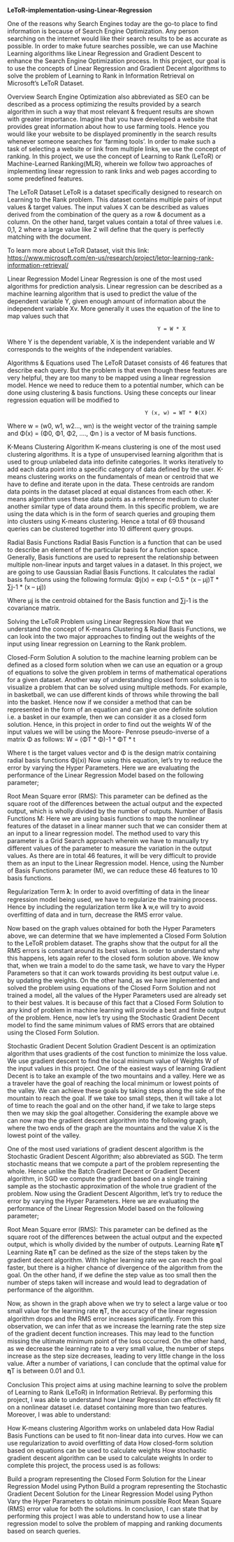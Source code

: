 <b>LeToR-implementation-using-Linear-Regression</b>

One of the reasons why Search Engines today are the go-to place to find information is because of Search Engine Optimization. Any person searching on the internet would like their search results to be as accurate as possible. In order to make future searches possible, we can use Machine Learning algorithms like Linear Regression and Gradient Descent to enhance the Search Engine Optimization process. In this project, our goal is to use the concepts of Linear Regression and Gradient Decent algorithms to solve the problem of Learning to Rank in Information Retrieval on Microsoft’s LeToR Dataset.

Overview
Search Engine Optimization also abbreviated as SEO can be described as a process optimizing the results provided by a search algorithm in such a way that most relevant & frequent results are shown with greater importance. Imagine that you have developed a website that provides great information about how to use farming tools. Hence you would like your website to be displayed prominently in the search results whenever someone searches for ‘farming tools’. In order to make such a task of selecting a website or link from multiple links, we use the concept of ranking. In this project, we use the concept of Learning to Rank (LeToR) or Machine-Learned Ranking(MLR), wherein we follow two approaches of implementing linear regression to rank links and web pages according to some predefined features.

The LeToR Dataset
LeToR is a dataset specifically designed to research on Learning to the Rank problem. This dataset contains multiple pairs of input values & target values. The input values X can be described as values derived from the combination of the query as a row & document as a column. On the other hand, target values contain a total of three values i.e. 0,1, 2 where a large value like 2 will define that the query is perfectly matching with the document.

To learn more about LeToR Dataset, visit this link: https://www.microsoft.com/en-us/research/project/letor-learning-rank-information-retrieval/

Linear Regression Model
Linear Regression is one of the most used algorithms for prediction analysis. Linear regression can be described as a machine learning algorithm that is used to predict the value of the dependent variable Y, given enough amount of information about the independent variable Xv. More generally it uses the equation of the line to map values such that

                                                    Y = W * X      
Where Y is the dependent variable, X is the independent variable and W corresponds to the weights of the independent variables.

Algorithms & Equations used
The LeToR Dataset consists of 46 features that describe each query. But the problem is that even though these features are very helpful, they are too many to be mapped using a linear regression model. Hence we need to reduce them to a potential number, which can be done using clustering & basis functions. Using these concepts our linear regression equation will be modified to

                                                Y (x, w) = WT * Φ(X)
Where w = (w0, w1, w2…, wn) is the weight vector of the training sample and Φ(x) = (Φ0, Φ1, Φ2, …., Φn ) is a vector of M basis functions.

K-Means Clustering Algorithm
K-means clustering is one of the most used clustering algorithms. It is a type of unsupervised learning algorithm that is used to group unlabeled data into definite categories. It works iteratively to add each data point into a specific category of data defined by the user. K-means clustering works on the fundamentals of mean or centroid that we have to define and iterate upon in the data. These centroids are random data points in the dataset placed at equal distances from each other. K-means algorithm uses these data points as a reference medium to cluster another similar type of data around them. In this specific problem, we are using the data which is in the form of search queries and grouping them into clusters using K-means clustering. Hence a total of 69 thousand queries can be clustered together into 10 different query groups.

Radial Basis Functions
Radial Basis Function is a function that can be used to describe an element of the particular basis for a function space. Generally, Basis functions are used to represent the relationship between multiple non-linear inputs and target values in a dataset. In this project, we are going to use Gaussian Radial Basis Functions. It calculates the radial basis functions using the following formula: Φj(x) = exp (−0.5 * (x – μj)T * ∑j-1 * (x – μj))

Where μj is the centroid obtained for the Basis function and ∑j-1 is the covariance matrix.

Solving the LeToR Problem using Linear Regression
Now that we understand the concept of K-means Clustering & Radial Basis Functions, we can look into the two major approaches to finding out the weights of the input using linear regression on Learning to the Rank problem.

Closed-Form Solution
A solution to the machine learning problem can be defined as a closed form solution when we can use an equation or a group of equations to solve the given problem in terms of mathematical operations for a given dataset. Another way of understanding closed form solution is to visualize a problem that can be solved using multiple methods. For example, in basketball, we can use different kinds of throws while throwing the ball into the basket. Hence now if we consider a method that can be represented in the form of an equation and can give one definite solution i.e. a basket in our example, then we can consider it as a closed form solution.
Hence, in this project in order to find out the weights W of the input values we will be using the Moore- Penrose pseudo-inverse of a matrix Φ as follows: W = (ΦT * Φ)-1 * ΦT * t

Where t is the target values vector and Φ is the design matrix containing radial basis functions Φj(xi) Now using this equation, let’s try to reduce the error by varying the Hyper Parameters. Here we are evaluating the performance of the Linear Regression Model based on the following parameter;

Root Mean Square error (RMS): This parameter can be defined as the square root of the differences between the actual output and the expected output, which is wholly divided by the number of outputs.
Number of Basis Functions M:
Here we are using basis functions to map the nonlinear features of the dataset in a linear manner such that we can consider them at an input to a linear regression model. The method used to vary this parameter is a Grid Search approach wherein we have to manually try different values of the parameter to measure the variation in the output values. As there are in total 46 features, it will be very difficult to provide them as an input to the Linear Regression model. Hence, using the Number of Basis Functions parameter (M), we can reduce these 46 features to 10 basis functions.

Regularization Term 𝛌:
In order to avoid overfitting of data in the linear regression model being used, we have to regularize the training process. Hence by including the regularization term like 𝛌 w,e will try to avoid overfitting of data and in turn, decrease the RMS error value.

Now based on the graph values obtained for both the Hyper Parameters above, we can determine that we have implemented a Closed Form Solution to the LeToR problem dataset. The graphs show that the output for all the RMS errors is constant around its best values. In order to understand why this happens, lets again refer to the closed form solution above. We know that, when we train a model to do the same task, we have to vary the Hyper Parameters so that it can work towards providing its best output value i.e. by updating the weights. On the other hand, as we have implemented and solved the problem using equations of the Closed Form Solution and not trained a model, all the values of the Hyper Parameters used are already set to their best values. It is because of this fact that a Closed Form Solution to any kind of problem in machine learning will provide a best and finite output of the problem. Hence, now let’s try using the Stochastic Gradient Decent model to find the same minimum values of RMS errors that are obtained using the Closed Form Solution.

Stochastic Gradient Decent Solution
Gradient Descent is an optimization algorithm that uses gradients of the cost function to minimize the loss value. We use gradient descent to find the local minimum value of Weights W of the input values in this project. One of the easiest ways of learning Gradient Decent is to take an example of the two mountains and a valley. Here we as a traveler have the goal of reaching the local minimum or lowest points of the valley. We can achieve these goals by taking steps along the side of the mountain to reach the goal. If we take too small steps, then it will take a lot of time to reach the goal and on the other hand, if we take to large steps then we may skip the goal altogether. Considering the example above we can now map the gradient descent algorithm into the following graph, where the two ends of the graph are the mountains and the value X is the lowest point of the valley.

One of the most used variations of gradient descent algorithm is the Stochastic Gradient Descent Algorithm; also abbreviated as SGD. The term stochastic means that we compute a part of the problem representing the whole. Hence unlike the Batch Gradient Decent or Gradient Decent algorithm, in SGD we compute the gradient based on a single training sample as the stochastic approximation of the whole true gradient of the problem. Now using the Gradient Descent Algorithm, let’s try to reduce the error by varying the Hyper Parameters. Here we are evaluating the performance of the Linear Regression Model based on the following parameter;

Root Mean Square error (RMS): This parameter can be defined as the square root of the differences between the actual output and the expected output, which is wholly divided by the number of outputs.
Learning Rate 𝛈T
Learning Rate 𝛈T can be defined as the size of the steps taken by the gradient decent algorithm. With higher learning rate we can reach the goal faster, but there is a higher chance of divergence of the algorithm from the goal. On the other hand, if we define the step value as too small then the number of steps taken will increase and would lead to degradation of performance of the algorithm.

Now, as shown in the graph above when we try to select a large value or too small value for the learning rate 𝛈T, the accuracy of the linear regression algorithm drops and the RMS error increases significantly. From this observation, we can infer that as we increase the learning rate the step size of the gradient decent function increases. This may lead to the function missing the ultimate minimum point of the loss occurred. On the other hand, as we decrease the learning rate to a very small value, the number of steps increase as the step size decreases, leading to very little change in the loss value. After a number of variations, I can conclude that the optimal value for 𝛈T is between 0.01 and 0.1.

Conclusion
This project aims at using machine learning to solve the problem of Learning to Rank (LeToR) in Information Retrieval. By performing this project, I was able to understand how Linear Regression can effectively fit on a nonlinear dataset i.e. dataset containing more than two features.
Moreover, I was able to understand:

How K-means clustering Algorithm works on unlabeled data
How Radial Basis Functions can be used to fit non-linear data into curves.
How we can use regularization to avoid overfitting of data
How closed-form solution based on equations can be used to calculate weights
How stochastic gradient descent algorithm can be used to calculate weights
In order to complete this project, the process used is as follows:

Build a program representing the Closed Form Solution for the Linear Regression Model using Python
Build a program representing the Stochastic Gradient Decent Solution for the Linear Regression Model using Python
Vary the Hyper Parameters to obtain minimum possible Root Mean Square (RMS) error value for both the solutions. In conclusion, I can state that by performing this project I was able to understand how to use a linear regression model to solve the problem of mapping and ranking documents based on search queries.
